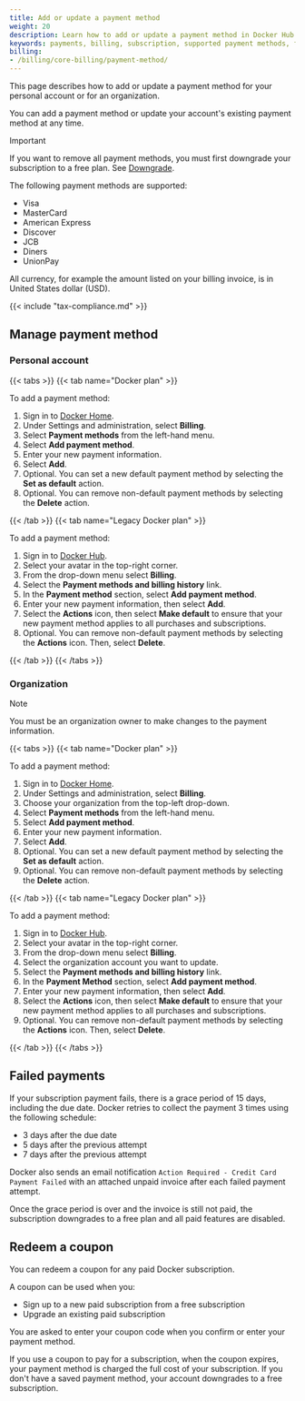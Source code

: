 ```yaml
---
title: Add or update a payment method
weight: 20
description: Learn how to add or update a payment method in Docker Hub
keywords: payments, billing, subscription, supported payment methods, failed payments, coupons
billing:
- /billing/core-billing/payment-method/
---
```


This page describes how to add or update a payment method for your personal account or for an organization.

You can add a payment method or update your account's existing payment method at any time.

> [!IMPORTANT]
>
> If you want to remove all payment methods, you must first downgrade your subscription to a free plan. See [Downgrade](../subscription/change.md).

The following payment methods are supported:

- Visa
- MasterCard
- American Express
- Discover
- JCB
- Diners
- UnionPay

All currency, for example the amount listed on your billing invoice, is in United States dollar (USD).

{{< include "tax-compliance.md" >}}

## Manage payment method

### Personal account

{{< tabs >}}
{{< tab name="Docker plan" >}}

To add a payment method:

1. Sign in to [Docker Home](https://app.docker.com/).
2. Under Settings and administration, select **Billing**.
3. Select **Payment methods** from the left-hand menu.
4. Select **Add payment method**.
5. Enter your new payment information.
6. Select **Add**.
7. Optional. You can set a new default payment method by selecting the **Set as default** action.
8. Optional. You can remove non-default payment methods by selecting the **Delete** action.

{{< /tab >}}
{{< tab name="Legacy Docker plan" >}}

To add a payment method:

1. Sign in to [Docker Hub](https://hub.docker.com).
2. Select your avatar in the top-right corner.
3. From the drop-down menu select **Billing**.
4. Select the **Payment methods and billing history** link.
5. In the **Payment method** section, select **Add payment method**.
6. Enter your new payment information, then select **Add**.
7. Select the **Actions** icon, then select **Make default** to ensure that your new payment method applies to all purchases and subscriptions.
8. Optional. You can remove non-default payment methods by selecting the **Actions** icon. Then, select **Delete**.

{{< /tab >}}
{{< /tabs >}}

### Organization

> [!NOTE]
>
> You must be an organization owner to make changes to the payment information.

{{< tabs >}}
{{< tab name="Docker plan" >}}

To add a payment method:

1. Sign in to [Docker Home](https://app.docker.com/).
2. Under Settings and administration, select **Billing**.
3. Choose your organization from the top-left drop-down.
4. Select **Payment methods** from the left-hand menu.
5. Select **Add payment method**.
6. Enter your new payment information.
7. Select **Add**.
8. Optional. You can set a new default payment method by selecting the **Set as default** action.
9. Optional. You can remove non-default payment methods by selecting the **Delete** action.

{{< /tab >}}
{{< tab name="Legacy Docker plan" >}}

To add a payment method:

1. Sign in to [Docker Hub](https://hub.docker.com).
2. Select your avatar in the top-right corner.
3. From the drop-down menu select **Billing**.
4. Select the organization account you want to update.
5. Select the **Payment methods and billing history** link.
6. In the **Payment Method** section, select **Add payment method**.
7. Enter your new payment information, then select **Add**.
8. Select the **Actions** icon, then select **Make default** to ensure that your new payment method applies to all purchases and subscriptions.
9. Optional. You can remove non-default payment methods by selecting the **Actions** icon. Then, select **Delete**.

{{< /tab >}}
{{< /tabs >}}

## Failed payments

If your subscription payment fails, there is a grace period of 15 days, including the due date. Docker retries to collect the payment 3 times using the following schedule:

- 3 days after the due date
- 5 days after the previous attempt
- 7 days after the previous attempt

Docker also sends an email notification `Action Required - Credit Card Payment Failed` with an attached unpaid invoice after each failed payment attempt.

Once the grace period is over and the invoice is still not paid, the subscription downgrades to a free plan and all paid features are disabled.

## Redeem a coupon

You can redeem a coupon for any paid Docker subscription.

A coupon can be used when you:
- Sign up to a new paid subscription from a free subscription
- Upgrade an existing paid subscription

You are asked to enter your coupon code when you confirm or enter your payment method.

If you use a coupon to pay for a subscription, when the coupon expires, your payment method is charged the full cost of your subscription. If you don't have a saved payment method, your account downgrades to a free subscription.
